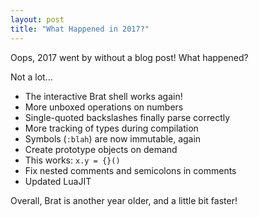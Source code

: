 ```yaml
---
layout: post
title: "What Happened in 2017?"
---
```


Oops, 2017 went by without a blog post! What happened?

Not a lot...

- The interactive Brat shell works again!
- More unboxed operations on numbers
- Single-quoted backslashes finally parse correctly
- More tracking of types during compilation
- Symbols (`:blah`) are now immutable, again
- Create prototype objects on demand
- This works: `x.y = {}()`
- Fix nested comments and semicolons in comments 
- Updated LuaJIT


Overall, Brat is another year older, and a little bit faster!
